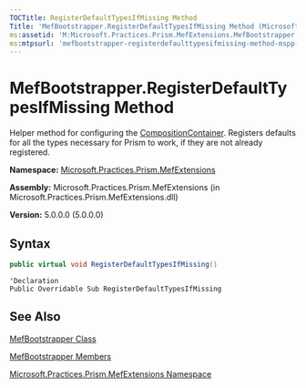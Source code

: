 ```yaml
---
TOCTitle: RegisterDefaultTypesIfMissing Method
Title: 'MefBootstrapper.RegisterDefaultTypesIfMissing Method (Microsoft.Practices.Prism.MefExtensions)'
ms:assetid: 'M:Microsoft.Practices.Prism.MefExtensions.MefBootstrapper.RegisterDefaultTypesIfMissing'
ms:mtpsurl: 'mefbootstrapper-registerdefaulttypesifmissing-method-mspp-mefextensions.md'
---
```


# MefBootstrapper.RegisterDefaultTypesIfMissing Method

Helper method for configuring the [CompositionContainer](http://msdn.microsoft.com/en-us/library/dd833553). Registers defaults for all the types necessary for Prism to work, if they are not already registered.

**Namespace:** [Microsoft.Practices.Prism.MefExtensions](/patterns-practices/reference/mspp-mefextensions-namespace)

**Assembly:** Microsoft.Practices.Prism.MefExtensions (in Microsoft.Practices.Prism.MefExtensions.dll)

**Version:** 5.0.0.0 (5.0.0.0)

## Syntax

```C#
public virtual void RegisterDefaultTypesIfMissing()
```
```VB
'Declaration
Public Overridable Sub RegisterDefaultTypesIfMissing
```

## See Also

[MefBootstrapper Class](/patterns-practices/reference/mefbootstrapper-class-mspp-mefextensions)

[MefBootstrapper Members](/patterns-practices/reference/mefbootstrapper-members-mspp-mefextensions)

[Microsoft.Practices.Prism.MefExtensions Namespace](/patterns-practices/reference/mspp-mefextensions-namespace)
